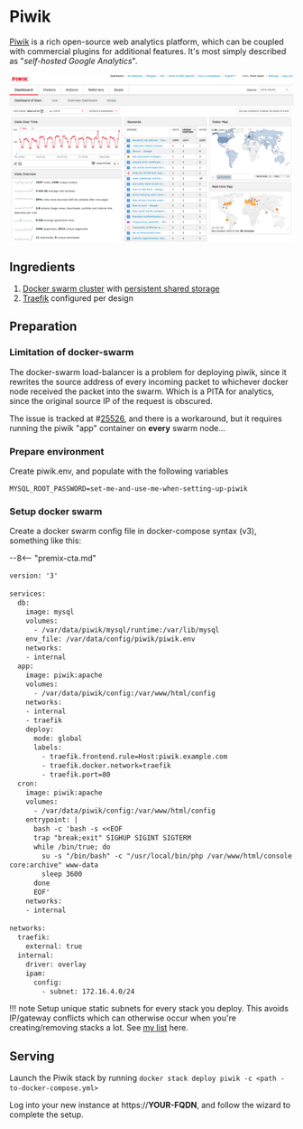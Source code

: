 # Piwik

[Piwik](http://www.piwik.org) is a rich open-source web analytics platform, which can be coupled with commercial plugins for additional features. It's most simply described as "_self-hosted Google Analytics_".

![Piwik Screenshot](../images/piwik.png)

## Ingredients

1. [Docker swarm cluster](/ha-docker-swarm/design/) with [persistent shared storage](/ha-docker-swarm/shared-storage-ceph.md)
2. [Traefik](/ha-docker-swarm/traefik) configured per design


## Preparation

### Limitation of docker-swarm

The docker-swarm load-balancer is a problem for deploying piwik, since it rewrites the source address of every incoming packet to whichever docker node received the packet into the swarm. Which is a PITA for analytics, since the original source IP of the request is obscured.

The issue is tracked at #[25526](https://github.com/moby/moby/issues/25526), and there is a workaround, but it requires running the piwik "app" container on **every** swarm node...

### Prepare environment

Create piwik.env, and populate with the following variables

```
MYSQL_ROOT_PASSWORD=set-me-and-use-me-when-setting-up-piwik
```

### Setup docker swarm

Create a docker swarm config file in docker-compose syntax (v3), something like this:

--8<-- "premix-cta.md"

```
version: '3'

services:
  db:
    image: mysql
    volumes:
      - /var/data/piwik/mysql/runtime:/var/lib/mysql
    env_file: /var/data/config/piwik/piwik.env
    networks:
    - internal
  app:
    image: piwik:apache
    volumes:
      - /var/data/piwik/config:/var/www/html/config
    networks:
    - internal
    - traefik
    deploy:
      mode: global
      labels:
        - traefik.frontend.rule=Host:piwik.example.com
        - traefik.docker.network=traefik
        - traefik.port=80
  cron:
    image: piwik:apache
    volumes:
      - /var/data/piwik/config:/var/www/html/config
    entrypoint: |
      bash -c 'bash -s <<EOF
      trap "break;exit" SIGHUP SIGINT SIGTERM
      while /bin/true; do
        su -s "/bin/bash" -c "/usr/local/bin/php /var/www/html/console core:archive" www-data
        sleep 3600
      done
      EOF'
    networks:
    - internal

networks:
  traefik:
    external: true
  internal:
    driver: overlay
    ipam:
      config:
        - subnet: 172.16.4.0/24
```

!!! note
    Setup unique static subnets for every stack you deploy. This avoids IP/gateway conflicts which can otherwise occur when you're creating/removing stacks a lot. See [my list](/reference/networks/) here.


## Serving

Launch the Piwik stack by running ```docker stack deploy piwik -c <path -to-docker-compose.yml>```

Log into your new instance at https://**YOUR-FQDN**, and follow the wizard to complete the setup.

